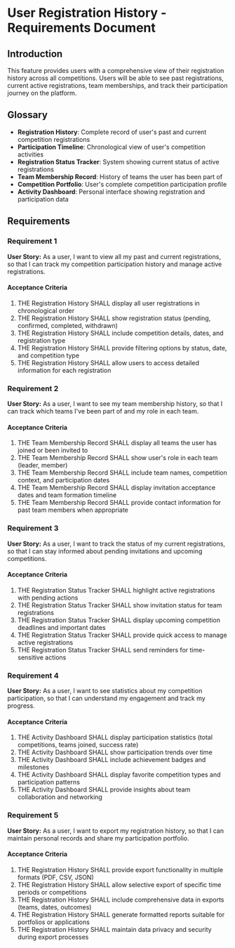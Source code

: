 # User Registration History - Requirements Document

## Introduction

This feature provides users with a comprehensive view of their registration history across all competitions. Users will be able to see past registrations, current active registrations, team memberships, and track their participation journey on the platform.

## Glossary

- **Registration History**: Complete record of user's past and current competition registrations
- **Participation Timeline**: Chronological view of user's competition activities
- **Registration Status Tracker**: System showing current status of active registrations
- **Team Membership Record**: History of teams the user has been part of
- **Competition Portfolio**: User's complete competition participation profile
- **Activity Dashboard**: Personal interface showing registration and participation data

## Requirements

### Requirement 1

**User Story:** As a user, I want to view all my past and current registrations, so that I can track my competition participation history and manage active registrations.

#### Acceptance Criteria

1. THE Registration History SHALL display all user registrations in chronological order
2. THE Registration History SHALL show registration status (pending, confirmed, completed, withdrawn)
3. THE Registration History SHALL include competition details, dates, and registration type
4. THE Registration History SHALL provide filtering options by status, date, and competition type
5. THE Registration History SHALL allow users to access detailed information for each registration

### Requirement 2

**User Story:** As a user, I want to see my team membership history, so that I can track which teams I've been part of and my role in each team.

#### Acceptance Criteria

1. THE Team Membership Record SHALL display all teams the user has joined or been invited to
2. THE Team Membership Record SHALL show user's role in each team (leader, member)
3. THE Team Membership Record SHALL include team names, competition context, and participation dates
4. THE Team Membership Record SHALL display invitation acceptance dates and team formation timeline
5. THE Team Membership Record SHALL provide contact information for past team members when appropriate

### Requirement 3

**User Story:** As a user, I want to track the status of my current registrations, so that I can stay informed about pending invitations and upcoming competitions.

#### Acceptance Criteria

1. THE Registration Status Tracker SHALL highlight active registrations with pending actions
2. THE Registration Status Tracker SHALL show invitation status for team registrations
3. THE Registration Status Tracker SHALL display upcoming competition deadlines and important dates
4. THE Registration Status Tracker SHALL provide quick access to manage active registrations
5. THE Registration Status Tracker SHALL send reminders for time-sensitive actions

### Requirement 4

**User Story:** As a user, I want to see statistics about my competition participation, so that I can understand my engagement and track my progress.

#### Acceptance Criteria

1. THE Activity Dashboard SHALL display participation statistics (total competitions, teams joined, success rate)
2. THE Activity Dashboard SHALL show participation trends over time
3. THE Activity Dashboard SHALL include achievement badges and milestones
4. THE Activity Dashboard SHALL display favorite competition types and participation patterns
5. THE Activity Dashboard SHALL provide insights about team collaboration and networking

### Requirement 5

**User Story:** As a user, I want to export my registration history, so that I can maintain personal records and share my participation portfolio.

#### Acceptance Criteria

1. THE Registration History SHALL provide export functionality in multiple formats (PDF, CSV, JSON)
2. THE Registration History SHALL allow selective export of specific time periods or competitions
3. THE Registration History SHALL include comprehensive data in exports (teams, dates, outcomes)
4. THE Registration History SHALL generate formatted reports suitable for portfolios or applications
5. THE Registration History SHALL maintain data privacy and security during export processes